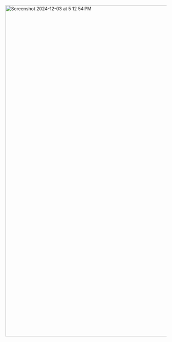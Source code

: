 <img width="1032" alt="Screenshot 2024-12-03 at 5 12 54 PM" src="https://github.com/user-attachments/assets/2dd9851b-5027-4140-bf26-c81170fc8775">
